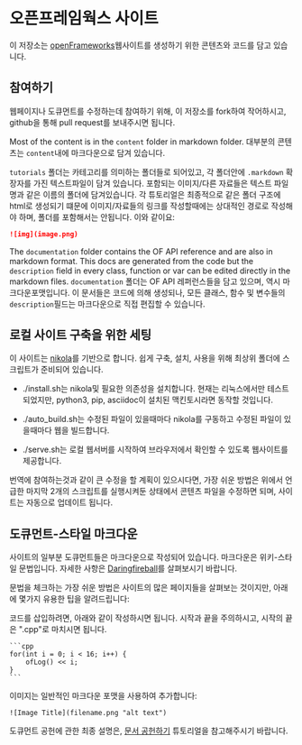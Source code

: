 # 오픈프레임웍스 사이트

이 저장소는 [openFrameworks](http://openFrameworks.cc/)웹사이트를 생성하기 위한 콘텐츠와 코드를 담고 있습니다.

## 참여하기

웹페이지나 도큐먼트를 수정하는데 참여하기 위해, 이 저장소를 fork하여 작어하시고, github을 통해 pull request를 보내주시면 됩니다.

Most of the content is in the `content` folder in markdown folder.
대부분의 콘텐츠는 `content`내에 마크다운으로 담겨 있습니다.

`tutorials` 폴더는 카테고리를 의미하는 폴더들로 되어있고, 각 폴더안에 `.markdown` 확장자를 가진 텍스트파일이 담겨 있습니다. 포함되는 이미지/다른 자료들은 텍스트 파일명과 같은 이름의 폴더에 담겨있습니다. 각 튜토리얼은 최종적으로 같은 폴더 구조에 html로 생성되기 떄문에 이미지/자료들의 링크를 작성할때에는 상대적인 경로로 작성해야 하며, 폴더를 포함해서는 안됩니다. 이와 같이요:

```md
![img](image.png)
```

The `documentation` folder contains the OF API reference and are also in markdown format. This docs are generated from the code but the `description` field in every class, function or var can be edited directly in the markdown files.
`documentation` 폴더는 OF API 레퍼런스들을 담고 있으며, 역시 마크다운포맷입니다. 이 문서들은 코드에 의해 생성되나, 모든 클래스, 함수 및 변수들의 `description`필드는 마크다운으로 직접 편집할 수 있습니다.

## 로컬 사이트 구축을 위한 세팅

이 사이트는 [nikola](https://getnikola.com)를 기반으로 합니다. 쉽게 구축, 설치, 사용을 위해 최상위 폴더에 스크립트가 준비되어 있습니다.

- ./install.sh는 nikola및 필요한 의존성을 설치합니다. 현재는 리눅스에서만 테스트 되었지만, python3, pip, asciidoc이 설치된 맥킨토시라면 동작할 것입니다.

- ./auto_build.sh는 수정된 파일이 있을때마다 nikola를 구동하고 수정된 파일이 있을때마다 웹을 빌드합니다.

- ./serve.sh는 로컬 웹서버를 시작하여 브라우저에서 확인할 수 있도록 웹사이트를 제공합니다. 

번역에 참여하는것과 같이 큰 수정을 할 계획이 있으시다면, 가장 쉬운 방법은 위에서 언급한 마지막 2개의 스크립트를 실행시켜둔 상태에서 콘텐츠 파일을 수정하면 되며, 사이트는 자동으로 업데이트 됩니다.

## 도큐먼트-스타일 마크다운

사이트의 일부분 도큐먼트들은 마크다운으로 작성되어 있습니다. 마크다운은 위키-스타일 문법입니다. 자세한 사항은 [Daringfireball](http://daringfireball.net/projects/markdown/)를 살펴보시기 바랍니다.

문법을 체크하는 가장 쉬운 방법은 사이트의 많은 페이지들을 살펴보는 것이지만, 아래에 몇가지 유용한 팁을 알려드립니다:

코드를 삽입하려면, 아래와 같이 작성하시면 됩니다. 시작과 끝을 주의하시고, 시작의 끝은 ".cpp"로 마치시면 됩니다.

	```cpp
	for(int i = 0; i < 16; i++) {
		ofLog() << i;
	}
	```


이미지는 일반적인 마크다운 포맷을 사용하여 추가합니다:

    ![Image Title](filename.png "alt text")

도큐먼트 공헌에 관한 최종 설명은, [문서 공헌하기](http://www.openframeworks.kr/tutorials/developers/003_contributing_to_the_documentation.html) 튜토리얼을 참고해주시기 바랍니다.

